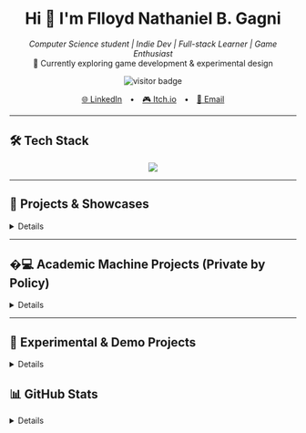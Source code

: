 <h1 align="center">Hi 👋 I'm Flloyd Nathaniel B. Gagni</h1>
<p align="center">
  <em>Computer Science student | Indie Dev | Full-stack Learner | Game Enthusiast</em><br>
  🌱 Currently exploring game development & experimental design
</p>

<p align="center">
  <img src="https://komarev.com/ghpvc/?username=flloydgagni&style=flat-square&color=brightgreen" alt="visitor badge"/>
</p>

<p align="center">
  <a href="https://www.linkedin.com/in/flloyd-nathaniel-gagni/" style="margin: 0 10px">🌐 LinkedIn</a> •
  <a href="https://por0dox.itch.io/" style="margin: 0 10px">🎮 Itch.io</a> •
  <a href="mailto:fnbg720@gmail.com" style="margin: 0 10px">📧 Email</a>
</p>

---

## 🛠 Tech Stack

<p align="center">
  <img src="https://skillicons.dev/icons?i=godot,php,laravel,livewire,html,css,js,mysql,git,github,vscode,python,c" />
</p>

---

## 🎨 Projects & Showcases
<details>
  
  ### 🕹️ [Bin There, Sorted That](https://por0dox.itch.io/bin-there-sorted-that)
  A fun environmental game built for **Earth Day 2024**.  
  Take on the role of eco-warriors sorting plastics to save the planet from pollution!
  
  🔗 Hosted on [Itch.io – por0dox](https://por0dox.itch.io/)
  
  ---
  
  ### 🕒 TAPSA: Time-Attendance Portal for Student Assistants
  Commissioned by **University of the Philippines Baguio – Office of Student Affairs**
  
  > A Laravel & Livewire-based system for recording and managing DTRs (Daily Time Records) of Student Assistants.
  
  ⚠️ **Note:** Demo version available upon request.  
  📁 Source code is private due to institutional sensitivity.
  
</details>

  ---

  ## �‍💻 Academic Machine Projects (Private by Policy)
  
<details>
  
  These projects were developed as academic submissions and are **not publicly visible** in adherence to university policies. However, they showcase a wide range of topics from systems, algorithms, and programming languages:
  
  - 🧬 *Game of Life* in C – simulations and cellular automata  
  - 📚 *Library Management System* – built using basic Data Structures  
  - 🧠 *Nand2Tetris* – logic gates to CPU construction  
  - 📈 *0-1 Knapsack Analysis* – brute force, greedy, and dynamic programming  
  - 🧮 *Propositional Logic Compiler* – truth table generator with parser + evaluator  
  - 🔢 *Numerical Methods Toolkit* in Python – root finding, systems of equations, interpolation, and more  
  - 🔐 *Pollux Cipher + Prime Generator* – encryption experiments with 300–1500 digit primes  
  
  📝 Hosted on: [GitHub @ElemP20](https://github.com/ElemP20)

</details>

  ---
  
  ## 🧪 Experimental & Demo Projects
<details>
  
  - 🎨 [ColorPass – Public Demo (Soon)](https://github.com/flloydgagni/colorpass-public-demo)  
    Encode passwords into beautiful color sequences for easy visualization and sharing.
  
  > Want the full version? Email or message me — I’ll be happy to give you a walkthrough.

</details>

## 📊 GitHub Stats
<details>
  <p align="center">
    <!-- Modified line below: Added count_private=true -->
    <img src="https://github-readme-stats-flloyd-nathaniel-gagnis-projects.vercel.app/api?username=FlloydGagni&show_icons=true&theme=radical&count_private=true&show=prs_merged&include_all_commits=true" />
    <img src="https://github-readme-streak-stats.herokuapp.com?user=flloydgagni&theme=radical&date_format=M%20j%5B%2C%20Y%5D" />   
  </p>
</details>
